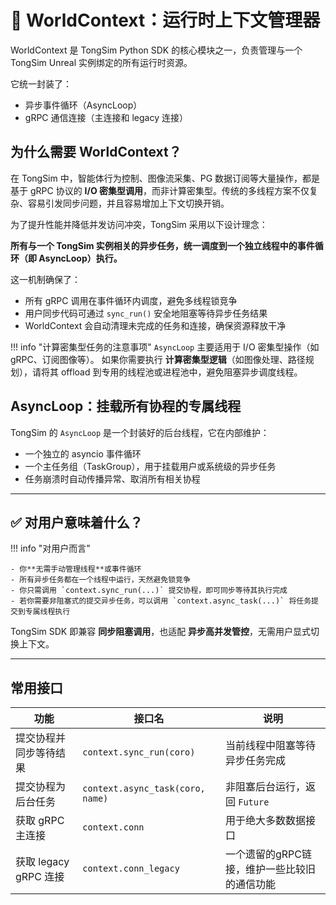 # 🧠 WorldContext：运行时上下文管理器

WorldContext 是 TongSim Python SDK 的核心模块之一，负责管理与一个 TongSim Unreal 实例绑定的所有运行时资源。

它统一封装了：

- 异步事件循环（AsyncLoop）
- gRPC 通信连接（主连接和 legacy 连接）

## 为什么需要 WorldContext？

在 TongSim 中，智能体行为控制、图像流采集、PG 数据订阅等大量操作，都是基于 gRPC 协议的 **I/O 密集型调用**，而非计算密集型。传统的多线程方案不仅复杂、容易引发同步问题，并且容易增加上下文切换开销。

为了提升性能并降低并发访问冲突，TongSim 采用以下设计理念：

**所有与一个 TongSim 实例相关的异步任务，统一调度到一个独立线程中的事件循环（即 AsyncLoop）执行。**

这一机制确保了：

- 所有 gRPC 调用在事件循环内调度，避免多线程锁竞争
- 用户同步代码可通过 `sync_run()` 安全地阻塞等待异步任务结果
- WorldContext 会自动清理未完成的任务和连接，确保资源释放干净

!!! info "计算密集型任务的注意事项"
    `AsyncLoop` 主要适用于 I/O 密集型操作（如 gRPC、订阅图像等）。
    如果你需要执行 **计算密集型逻辑**（如图像处理、路径规划），请将其 offload 到专用的线程池或进程池中，避免阻塞异步调度线程。


## AsyncLoop：挂载所有协程的专属线程

TongSim 的 `AsyncLoop` 是一个封装好的后台线程，它在内部维护：

- 一个独立的 asyncio 事件循环
- 一个主任务组（TaskGroup），用于挂载用户或系统级的异步任务
- 任务崩溃时自动传播异常、取消所有相关协程

---

## ✅ 对用户意味着什么？

!!! info "对用户而言"

    - 你**无需手动管理线程**或事件循环
    - 所有异步任务都在一个线程中运行，天然避免锁竞争
    - 你只需调用 `context.sync_run(...)` 提交协程，即可同步等待其执行完成
    - 若你需要非阻塞式的提交异步任务，可以调用 `context.async_task(...)` 将任务提交到专属线程执行

TongSim SDK 即兼容 **同步阻塞调用**，也适配 **异步高并发管控**，无需用户显式切换上下文。

---

## 常用接口

| 功能                       | 接口名              | 说明 |
|----------------------------|---------------------|------|
| 提交协程并同步等待结果     | `context.sync_run(coro)` | 当前线程中阻塞等待异步任务完成 |
| 提交协程为后台任务         | `context.async_task(coro, name)` | 非阻塞后台运行，返回 `Future` |
| 获取 gRPC 主连接           | `context.conn`      | 用于绝大多数数据接口 |
| 获取 legacy gRPC 连接      | `context.conn_legacy` | 一个遗留的gRPC链接，维护一些比较旧的通信功能|
